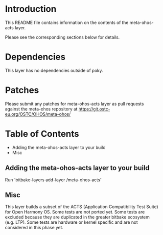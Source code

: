 # Introduction

This README file contains information on the contents of the meta-ohos-acts layer.

Please see the corresponding sections below for details.

# Dependencies

This layer has no dependencies outside of poky.

# Patches

Please submit any patches for meta-ohos-acts layer as pull requests against the
meta-ohos repository at https://git.ostc-eu.org/OSTC/OHOS/meta-ohos/

# Table of Contents

- Adding the meta-ohos-acts layer to your build
- Misc

## Adding the meta-ohos-acts layer to your build

Run 'bitbake-layers add-layer <path to meta-ohos>/meta-ohos-acts'

## Misc

This layer builds a subset of the ACTS (Application Compatibility Test Suite)
for Open Harmony OS. Some tests are not ported yet. Some tests are excluded
because they are duplicated in the greater bitbake ecosystem (e.g. LTP). Some
tests are hardware or kernel specific and are not considered in this phase yet.
